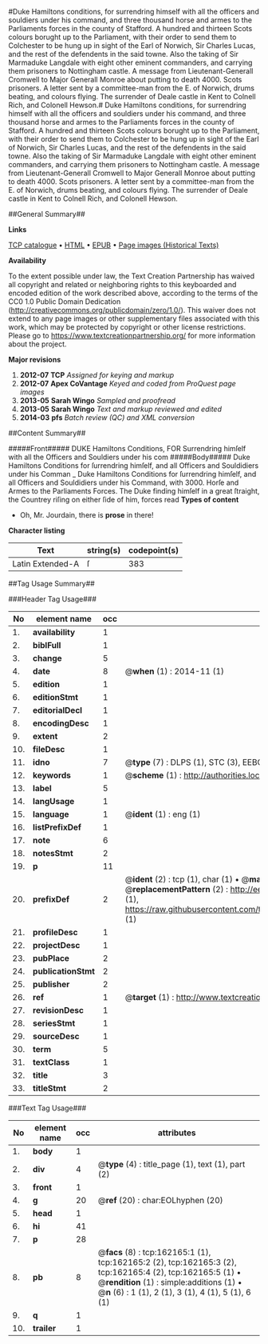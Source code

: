 #Duke Hamiltons conditions, for surrendring himself with all the officers and souldiers under his command, and three thousand horse and armes to the Parliaments forces in the county of Stafford. A hundred and thirteen Scots colours borught up to the Parliament, with their order to send them to Colchester to be hung up in sight of the Earl of Norwich, Sir Charles Lucas, and the rest of the defendents in the said towne. Also the taking of Sir Marmaduke Langdale with eight other eminent commanders, and carrying them prisoners to Nottingham castle. A message from Lieutenant-Generall Cromwell to Major Generall Monroe about putting to death 4000. Scots prisoners. A letter sent by a committee-man from the E. of Norwich, drums beating, and colours flying. The surrender of Deale castle in Kent to Colnell Rich, and Colonell Hewson.#
Duke Hamiltons conditions, for surrendring himself with all the officers and souldiers under his command, and three thousand horse and armes to the Parliaments forces in the county of Stafford. A hundred and thirteen Scots colours borught up to the Parliament, with their order to send them to Colchester to be hung up in sight of the Earl of Norwich, Sir Charles Lucas, and the rest of the defendents in the said towne. Also the taking of Sir Marmaduke Langdale with eight other eminent commanders, and carrying them prisoners to Nottingham castle. A message from Lieutenant-Generall Cromwell to Major Generall Monroe about putting to death 4000. Scots prisoners. A letter sent by a committee-man from the E. of Norwich, drums beating, and colours flying. The surrender of Deale castle in Kent to Colnell Rich, and Colonell Hewson.

##General Summary##

**Links**

[TCP catalogue](http://www.ota.ox.ac.uk/tcp/)  • 
[HTML](http://tei.it.ox.ac.uk/tcp/Texts-HTML/free/A81/A81817.html)  • 
[EPUB](http://tei.it.ox.ac.uk/tcp/Texts-EPUB/free/A81/A81817.epub) • 
[Page images (Historical Texts)](https://historicaltexts.jisc.ac.uk/eebo-99864597e)

**Availability**

To the extent possible under law, the Text Creation Partnership has waived all copyright and related or neighboring rights to this keyboarded and encoded edition of the work described above, according to the terms of the CC0 1.0 Public Domain Dedication (http://creativecommons.org/publicdomain/zero/1.0/). This waiver does not extend to any page images or other supplementary files associated with this work, which may be protected by copyright or other license restrictions. Please go to https://www.textcreationpartnership.org/ for more information about the project.

**Major revisions**

1. __2012-07__ __TCP__ *Assigned for keying and markup*
1. __2012-07__ __Apex CoVantage__ *Keyed and coded from ProQuest page images*
1. __2013-05__ __Sarah Wingo__ *Sampled and proofread*
1. __2013-05__ __Sarah Wingo__ *Text and markup reviewed and edited*
1. __2014-03__ __pfs__ *Batch review (QC) and XML conversion*

##Content Summary##

#####Front#####
DUKE Hamiltons Conditions, FOR Surrendring himſelf with all the Officers and Souldiers under his com
#####Body#####
Duke Hamiltons Conditions for ſurrendring himſelf, and all Officers and Souldidiers under his Comman
    _ Duke Hamiltons Conditions for ſurrendring himſelf, and all Officers and Souldidiers under his Command, with 3000. Horſe and Armes to the Parliaments Forces.
The Duke finding himſelf in a great ſtraight, the Countrey riſing on either ſide of him, forces read
**Types of content**

  * Oh, Mr. Jourdain, there is **prose** in there!

**Character listing**


|Text|string(s)|codepoint(s)|
|---|---|---|
|Latin Extended-A|ſ|383|

##Tag Usage Summary##

###Header Tag Usage###

|No|element name|occ|attributes|
|---|---|---|---|
|1.|__availability__|1||
|2.|__biblFull__|1||
|3.|__change__|5||
|4.|__date__|8| @__when__ (1) : 2014-11 (1)|
|5.|__edition__|1||
|6.|__editionStmt__|1||
|7.|__editorialDecl__|1||
|8.|__encodingDesc__|1||
|9.|__extent__|2||
|10.|__fileDesc__|1||
|11.|__idno__|7| @__type__ (7) : DLPS (1), STC (3), EEBO-CITATION (1), PROQUEST (1), VID (1)|
|12.|__keywords__|1| @__scheme__ (1) : http://authorities.loc.gov/ (1)|
|13.|__label__|5||
|14.|__langUsage__|1||
|15.|__language__|1| @__ident__ (1) : eng (1)|
|16.|__listPrefixDef__|1||
|17.|__note__|6||
|18.|__notesStmt__|2||
|19.|__p__|11||
|20.|__prefixDef__|2| @__ident__ (2) : tcp (1), char (1)  •  @__matchPattern__ (2) : ([0-9\-]+):([0-9IVX]+) (1), (.+) (1)  •  @__replacementPattern__ (2) : http://eebo.chadwyck.com/downloadtiff?vid=$1&page=$2 (1), https://raw.githubusercontent.com/textcreationpartnership/Texts/master/tcpchars.xml#$1 (1)|
|21.|__profileDesc__|1||
|22.|__projectDesc__|1||
|23.|__pubPlace__|2||
|24.|__publicationStmt__|2||
|25.|__publisher__|2||
|26.|__ref__|1| @__target__ (1) : http://www.textcreationpartnership.org/docs/. (1)|
|27.|__revisionDesc__|1||
|28.|__seriesStmt__|1||
|29.|__sourceDesc__|1||
|30.|__term__|5||
|31.|__textClass__|1||
|32.|__title__|3||
|33.|__titleStmt__|2||


###Text Tag Usage###

|No|element name|occ|attributes|
|---|---|---|---|
|1.|__body__|1||
|2.|__div__|4| @__type__ (4) : title_page (1), text (1), part (2)|
|3.|__front__|1||
|4.|__g__|20| @__ref__ (20) : char:EOLhyphen (20)|
|5.|__head__|1||
|6.|__hi__|41||
|7.|__p__|28||
|8.|__pb__|8| @__facs__ (8) : tcp:162165:1 (1), tcp:162165:2 (2), tcp:162165:3 (2), tcp:162165:4 (2), tcp:162165:5 (1)  •  @__rendition__ (1) : simple:additions (1)  •  @__n__ (6) : 1 (1), 2 (1), 3 (1), 4 (1), 5 (1), 6 (1)|
|9.|__q__|1||
|10.|__trailer__|1||
